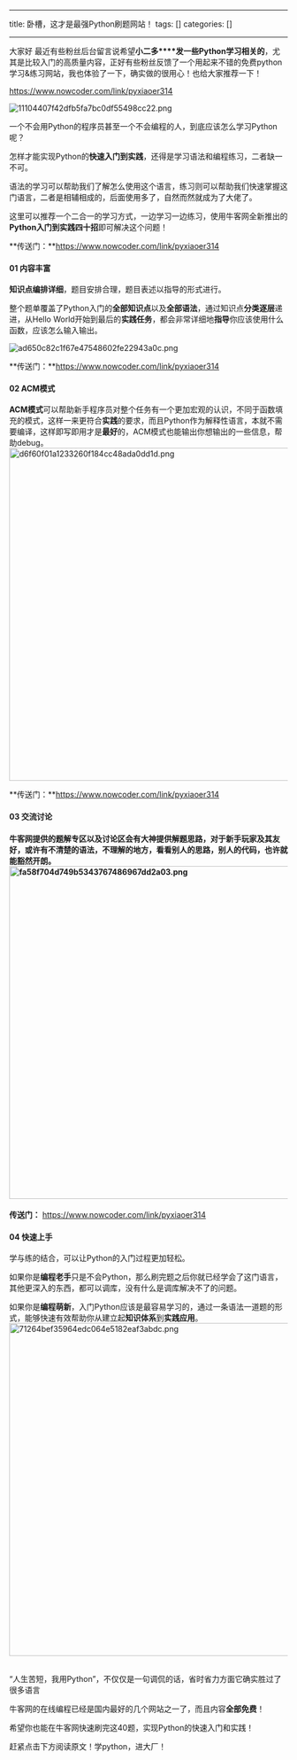 
--- 
title:  卧槽，这才是最强Python刷题网站！ 
tags: []
categories: [] 

---
大家好 最近有些粉丝后台留言说希望**小二多****发一些Python学习相关的**，尤其是比较入门的高质量内容，正好有些粉丝反馈了一个用起来不错的免费python学习&amp;练习网站，我也体验了一下，确实做的很用心！也给大家推荐一下！

>  
  https://www.nowcoder.com/link/pyxiaoer314 
 

<img src="https://img-blog.csdnimg.cn/img_convert/11104407f42dfb5fa7bc0df55498cc22.png" alt="11104407f42dfb5fa7bc0df55498cc22.png">

一个不会用Python的程序员甚至一个不会编程的人，到底应该怎么学习Python呢？

怎样才能实现Python的**快速入门到实践**，还得是学习语法和编程练习，二者缺一不可。

语法的学习可以帮助我们了解怎么使用这个语言，练习则可以帮助我们快速掌握这门语言，二者是相辅相成的，后面使用多了，自然而然就成为了大佬了。

这里可以推荐一个二合一的学习方式，一边学习一边练习，使用牛客网全新推出的**Python入门到实践四十招**即可解决这个问题！

>  
  **传送门：**https://www.nowcoder.com/link/pyxiaoer314 
 

#### 01 内容丰富

**知识点编排详细**，题目安排合理，题目表述以指导的形式进行。

整个题单覆盖了Python入门的**全部知识点**以及**全部语法**，通过知识点**分类逐层**递进，从Hello World开始到最后的**实践任务**，都会非常详细地**指导**你应该使用什么函数，应该怎么输入输出。

<img src="https://img-blog.csdnimg.cn/img_convert/ad650c82c1f67e47548602fe22943a0c.png" alt="ad650c82c1f67e47548602fe22943a0c.png">

>  
  **传送门：**https://www.nowcoder.com/link/pyxiaoer314 
 

#### 02 ACM模式

**ACM模式**可以帮助新手程序员对整个任务有一个更加宏观的认识，不同于函数填充的模式，这样一来更符合**实践**的要求，而且Python作为解释性语言，本就不需要编译，这样即写即用才是**最好**的，ACM模式也能输出你想输出的一些信息，帮助debug。       <img width="601" src="https://img-blog.csdnimg.cn/img_convert/d6f60f01a1233260f184cc48ada0dd1d.png" alt="d6f60f01a1233260f184cc48ada0dd1d.png">

>  
  **传送门：**https://www.nowcoder.com/link/pyxiaoer314 
 

#### 03 交流讨论

#### 牛客网提供的**题解专区**以及**讨论区**会有**大神**提供解题思路，对于新手玩家及其友好，或许有不清楚的语法，不理解的地方，看看别人的思路，别人的代码，也许就能豁然开朗。       <img width="601" src="https://img-blog.csdnimg.cn/img_convert/fa58f704d749b5343767486967dd2a03.png" alt="fa58f704d749b5343767486967dd2a03.png">

>  
  **传送门：** 
  https://www.nowcoder.com/link/pyxiaoer314 
 

#### 04 快速上手

学与练的结合，可以让Python的入门过程更加轻松。

如果你是**编程老手**只是不会Python，那么刷完题之后你就已经学会了这门语言，其他更深入的东西，都可以调库，没有什么是调库解决不了的问题。

如果你是**编程萌新**，入门Python应该是最容易学习的，通过一条语法一道题的形式，能够快速有效帮助你从建立起**知识体系**到**实践应用**。       <img width="601" src="https://img-blog.csdnimg.cn/img_convert/71264bef35964edc064e5182eaf3abdc.png" alt="71264bef35964edc064e5182eaf3abdc.png">         

“人生苦短，我用Python”，不仅仅是一句调侃的话，省时省力方面它确实胜过了很多语言

牛客网的在线编程已经是国内最好的几个网站之一了，而且内容**全部免费**！

希望你也能在牛客网快速刷完这40题，实现Python的快速入门和实践！

赶紧点击下方阅读原文！学python，进大厂！
